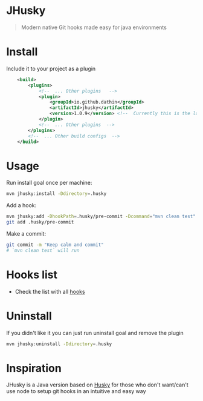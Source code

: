 # JHusky

> Modern native Git hooks made easy for java environments

# Install

Include it to your project as a plugin

```xml
    <build>
        <plugins>
            <!--  ... Other plugins   -->
            <plugin>
                <groupId>io.github.dathin</groupId>
                <artifactId>jhusky</artifactId>
                <version>1.0.9</version> <!--  Currently this is the latest version  -->
            </plugin>
            <!--  ... Other plugins  -->
        </plugins>
        <!--  ... Other build configs  -->
    </build>
```

# Usage

Run install goal once per machine:

```sh
mvn jhusky:install -Ddirectory=.husky
```

Add a hook:

```sh
mvn jhusky:add -DhookPath=.husky/pre-commit -Dcommand="mvn clean test"
git add .husky/pre-commit
```

Make a commit:

```sh
git commit -m "Keep calm and commit"
# `mvn clean test` will run
```

# Hooks list
- Check the list with all [hooks](https://git-scm.com/docs/githooks#_hooks)

# Uninstall

If you didn't like it you can just run uninstall goal and remove the plugin

```sh
mvn jhusky:uninstall -Ddirectory=.husky
```

# Inspiration
JHusky is a Java version based on [Husky](https://github.com/typicode/husky) for those who don't want/can't use node to setup git hooks in an intuitive and easy way